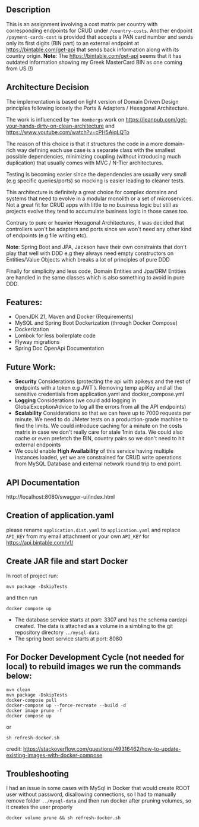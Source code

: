 Description
--
This is an assignment involving a cost matrix per country with corresponding endpoints for CRUD under `/country-costs`.
Another endpoint `/payment-cards-cost` is provided that accepts a PAN card number and sends only its first digits (BIN part) to an external endpoint at https://bintable.com/get-api that sends back information along with its country origin.
**Note**: The https://bintable.com/get-api seems that it has outdated information showing my Greek MasterCard BIN as one coming from US (!)

Architecture Decision
--
The implementation is based on light version of Domain Driven Design principles following loosely the Ports & Adapters / Hexagonal Architecture. 

The work is influenced by `Tom Hombergs` work on https://leanpub.com/get-your-hands-dirty-on-clean-architecture and https://www.youtube.com/watch?v=cPH5AiqLQTo

The reason of this choice is that it structures the code in a more domain-rich way defining each use case is a separate class with the smallest possible dependencies, minimizing coupling (without introducing much duplication) that usually comes with MVC / N-Tier architectures.

Testing is becoming easier since the dependencies are usually very small (e.g specific queries/ports) so mocking is easier leading to cleaner tests.

This architecture is definitely a great choice for complex domains and systems that need to evolve in a modular monolith or a set of microservices. Not a great fit for CRUD apps with little to no business logic but still as projects evolve they tend to accumulate business logic in those cases too.

Contrary to pure or heavier Hexagonal Architectures, it was decided that controllers won't be adapters and ports since we won't need any other kind of endpoints (e.g file writing etc).

**Note**: Spring Boot and JPA, Jackson have their own constraints that don't play that well with DDD e.g they always need empty constructors on Entities/Value Objects which breaks a lot of principles of pure DDD

Finally for simplicity and less code, Domain Entities and Jpa/ORM Entities are handled in the same classes which is also something to avoid in pure DDD.

Features:
---
- OpenJDK 21, Maven and Docker (Requirements)
- MySQL and Spring Boot Dockerization (through Docker Compose)
- Dockerization
- Lombok for less boilerplate code
- Flyway migrations
- Spring Doc OpenApi Documentation

Future Work:
---
- **Security** Considerations (protecting the api with apikeys and the rest of endpoints with a token e.g JWT ). Removing temp apiKey and all the sensitive credentials from application.yaml and docker_compose.yml
- **Logging** Considerations (we could add logging in GlobalExceptionAdvice to log all the errors from all the API endpoints)
- **Scalability** Considerations so that we can have up to 7000 requests per minute. We need to do JMeter tests on a production-grade machine to find the limits.
  We could introduce caching for a minute on the costs matrix in case we don't really care for stale 1min data. We could also cache or even prefetch the BIN, country pairs so we don't need to hit external endpoints
- We could enable **High Availability** of this service having multiple instances loaded, yet we are constrained for CRUD write operations from MySQL Database and external network round trip to end point.

API Documentation
--
http://localhost:8080/swagger-ui/index.html

Creation of application.yaml
--
please rename `application.dist.yaml` to `application.yaml` and replace `API_KEY` from my email attachment or your own `API_KEY` for https://api.bintable.com/v1/

Create JAR file and start Docker 
--
In root of project run:
```
mvn package -DskipTests
```

and then run
```
docker compose up
```

- The database service starts at port: 3307 and has the schema cardapi created. The data is attached as a volume in a simbling to the git repository directory `../mysql-data`
- The spring boot service starts at port: 8080

For Docker Development Cycle (not needed for local) to rebuild images we run the commands below:
--
```
mvn clean
mvn package -DskipTests
docker-compose pull
docker-compose up --force-recreate --build -d
docker image prune -f
docker compose up
```
or
```
sh refresh-docker.sh
```

credit: https://stackoverflow.com/questions/49316462/how-to-update-existing-images-with-docker-compose

Troubleshooting
--
I had an issue in some cases with MySql in Docker that would create ROOT user without password, disallowing connections, so I had to manually remove folder `../mysql-data` and then run docker after pruning volumes, so it creates the user properly
```
docker volume prune && sh refresh-docker.sh
```
